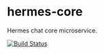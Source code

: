 # hermes-core
Hermes chat core microservice.

[![Build Status](https://travis-ci.org/Biacode/hermes-core.svg?branch=master)](https://travis-ci.org/Biacode/hermes-core)